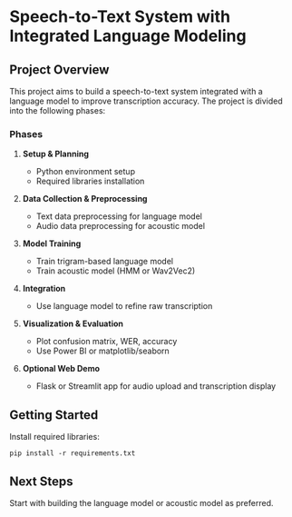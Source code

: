# Speech-to-Text System with Integrated Language Modeling

## Project Overview

This project aims to build a speech-to-text system integrated with a language model to improve transcription accuracy. The project is divided into the following phases:

### Phases

1. **Setup & Planning**
   - Python environment setup
   - Required libraries installation

2. **Data Collection & Preprocessing**
   - Text data preprocessing for language model
   - Audio data preprocessing for acoustic model

3. **Model Training**
   - Train trigram-based language model
   - Train acoustic model (HMM or Wav2Vec2)

4. **Integration**
   - Use language model to refine raw transcription

5. **Visualization & Evaluation**
   - Plot confusion matrix, WER, accuracy
   - Use Power BI or matplotlib/seaborn

6. **Optional Web Demo**
   - Flask or Streamlit app for audio upload and transcription display

## Getting Started

Install required libraries:

```
pip install -r requirements.txt
```

## Next Steps

Start with building the language model or acoustic model as preferred.
